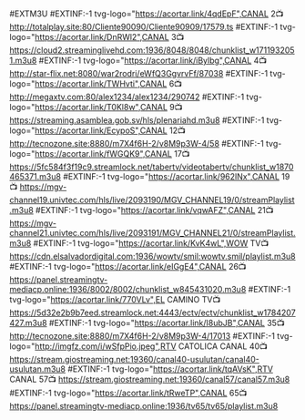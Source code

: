 #EXTM3U
#EXTINF:-1 tvg-logo="https://acortar.link/4qdEpF",CANAL 2📺
http://totalplay.site:80/Cliente90090/Cliente90909/17579.ts
#EXTINF:-1 tvg-logo="https://acortar.link/DnRWl2",CANAL 3📺
https://cloud2.streaminglivehd.com:1936/8048/8048/chunklist_w1711932051.m3u8
#EXTINF:-1 tvg-logo="https://acortar.link/iBylbg",CANAL 4📺
http://star-flix.net:8080/war2rodri/eWfQ3GgvrvFf/87038
#EXTINF:-1 tvg-logo="https://acortar.link/TWHvti",CANAL 6📺
http://megaxtv.com:80/alex1234/alex1234/290742
#EXTINF:-1 tvg-logo="https://acortar.link/T0Kl8w",CANAL 9📺
https://streaming.asamblea.gob.sv/hls/plenariahd.m3u8
#EXTINF:-1 tvg-logo="https://acortar.link/EcypoS",CANAL 12📺
http://tecnozone.site:8880/m7X4f6H-2/v8M9p3W-4/58
#EXTINF:-1 tvg-logo="https://acortar.link/fWGQK9",CANAL 17📺
https://5fc584f3f19c9.streamlock.net/tabertv/videotabertv/chunklist_w1870465371.m3u8
#EXTINF:-1 tvg-logo="https://acortar.link/962lNx",CANAL 19📺
https://mgv-channel19.univtec.com/hls/live/2093190/MGV_CHANNEL19/0/streamPlaylist.m3u8
#EXTINF:-1 tvg-logo="https://acortar.link/vqwAFZ",CANAL 21📺
https://mgv-channel21.univtec.com/hls/live/2093191/MGV_CHANNEL21/0/streamPlaylist.m3u8
#EXTINF:-1 tvg-logo="https://acortar.link/KvK4wL",WOW TV📺
https://cdn.elsalvadordigital.com:1936/wowtv/smil:wowtv.smil/playlist.m3u8
#EXTINF:-1 tvg-logo="https://acortar.link/eIGgE4",CANAL 26📺
https://panel.streamingtv-mediacp.online:1936/8002/8002/chunklist_w845431020.m3u8
#EXTINF:-1 tvg-logo="https://acortar.link/770VLv",EL CAMINO TV📺
https://5d32e2b9b7eed.streamlock.net:4443/ectv/ectv/chunklist_w1784207427.m3u8
#EXTINF:-1 tvg-logo="https://acortar.link/I8ubJB",CANAL 35📺
http://tecnozone.site:8880/m7X4f6H-2/v8M9p3W-4/17013
#EXTINF:-1 tvg-logo="http://imgfz.com/i/wSfpPio.jpeg",RTV CATOLICA CANAL 40📺
https://stream.giostreaming.net:19360/canal40-usulutan/canal40-usulutan.m3u8
#EXTINF:-1 tvg-logo="https://acortar.link/tqAVsK",RTV CANAL 57📺
https://stream.giostreaming.net:19360/canal57/canal57.m3u8
#EXTINF:-1 tvg-logo="https://acortar.link/tRweTP",CANAL 65📺
https://panel.streamingtv-mediacp.online:1936/tv65/tv65/playlist.m3u8
